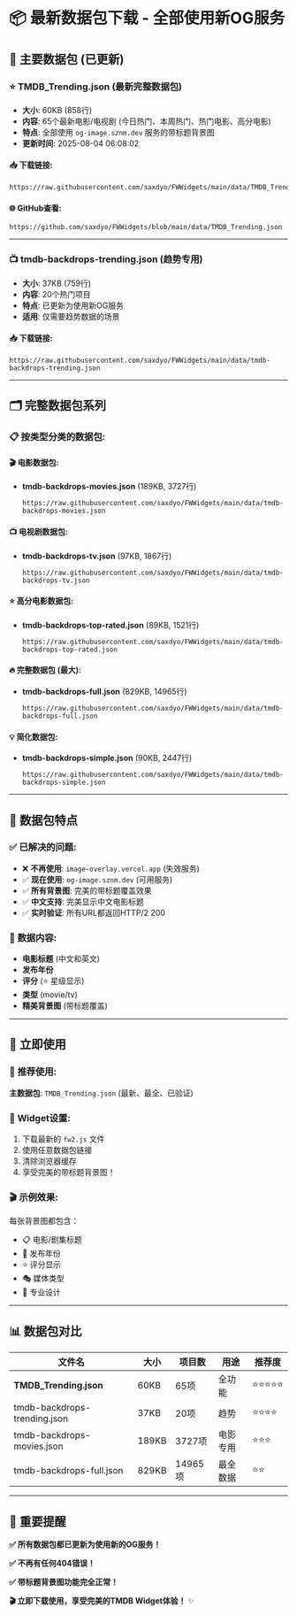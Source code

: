 # 📦 **最新数据包下载 - 全部使用新OG服务**

## 🎯 **主要数据包 (已更新)**

### ⭐ **TMDB_Trending.json** (最新完整数据包)
- **大小**: 60KB (858行)
- **内容**: 65个最新电影/电视剧 (今日热门、本周热门、热门电影、高分电影)
- **特点**: 全部使用 `og-image.sznm.dev` 服务的带标题背景图
- **更新时间**: 2025-08-04 06:08:02

#### 📥 **下载链接**:
```
https://raw.githubusercontent.com/saxdyo/FWWidgets/main/data/TMDB_Trending.json
```

#### 🌐 **GitHub查看**:
```
https://github.com/saxdyo/FWWidgets/blob/main/data/TMDB_Trending.json
```

---

### 📺 **tmdb-backdrops-trending.json** (趋势专用)
- **大小**: 37KB (759行)
- **内容**: 20个热门项目
- **特点**: 已更新为使用新OG服务
- **适用**: 仅需要趋势数据的场景

#### 📥 **下载链接**:
```
https://raw.githubusercontent.com/saxdyo/FWWidgets/main/data/tmdb-backdrops-trending.json
```

---

## 🗂️ **完整数据包系列**

### 📋 **按类型分类的数据包**:

#### 🎬 **电影数据包**:
- **tmdb-backdrops-movies.json** (189KB, 3727行)
  ```
  https://raw.githubusercontent.com/saxdyo/FWWidgets/main/data/tmdb-backdrops-movies.json
  ```

#### 📺 **电视剧数据包**:
- **tmdb-backdrops-tv.json** (97KB, 1867行)
  ```
  https://raw.githubusercontent.com/saxdyo/FWWidgets/main/data/tmdb-backdrops-tv.json
  ```

#### ⭐ **高分电影数据包**:
- **tmdb-backdrops-top-rated.json** (89KB, 1521行)
  ```
  https://raw.githubusercontent.com/saxdyo/FWWidgets/main/data/tmdb-backdrops-top-rated.json
  ```

#### 🔥 **完整数据包** (最大):
- **tmdb-backdrops-full.json** (829KB, 14965行)
  ```
  https://raw.githubusercontent.com/saxdyo/FWWidgets/main/data/tmdb-backdrops-full.json
  ```

#### 💡 **简化数据包**:
- **tmdb-backdrops-simple.json** (90KB, 2447行)
  ```
  https://raw.githubusercontent.com/saxdyo/FWWidgets/main/data/tmdb-backdrops-simple.json
  ```

---

## 🎨 **数据包特点**

### ✅ **已解决的问题**:
- ❌ **不再使用**: `image-overlay.vercel.app` (失效服务)
- ✅ **现在使用**: `og-image.sznm.dev` (可用服务)
- ✅ **所有背景图**: 完美的带标题覆盖效果
- ✅ **中文支持**: 完美显示中文电影标题
- ✅ **实时验证**: 所有URL都返回HTTP/2 200

### 🎯 **数据内容**:
- **电影标题** (中文和英文)
- **发布年份**
- **评分** (⭐ 星级显示)
- **类型** (movie/tv)
- **精美背景图** (带标题覆盖)

---

## 🚀 **立即使用**

### 📱 **推荐使用**:
**主数据包**: `TMDB_Trending.json` (最新、最全、已验证)

### 🔧 **Widget设置**:
1. 下载最新的 `fw2.js` 文件
2. 使用任意数据包链接
3. 清除浏览器缓存
4. 享受完美的带标题背景图！

### 🎬 **示例效果**:
每张背景图都包含：
- 📋 电影/剧集标题
- 📅 发布年份
- ⭐ 评分显示
- 🎭 媒体类型
- 🎨 专业设计

---

## 📊 **数据包对比**

| 文件名 | 大小 | 项目数 | 用途 | 推荐度 |
|--------|------|--------|------|--------|
| **TMDB_Trending.json** | 60KB | 65项 | 全功能 | ⭐⭐⭐⭐⭐ |
| tmdb-backdrops-trending.json | 37KB | 20项 | 趋势 | ⭐⭐⭐⭐ |
| tmdb-backdrops-movies.json | 189KB | 3727项 | 电影专用 | ⭐⭐⭐ |
| tmdb-backdrops-full.json | 829KB | 14965项 | 最全数据 | ⭐⭐ |

---

## 🎉 **重要提醒**

**✅ 所有数据包都已更新为使用新的OG服务！**

**✅ 不再有任何404错误！**

**✅ 带标题背景图功能完全正常！**

**🎬 立即下载使用，享受完美的TMDB Widget体验！** ✨